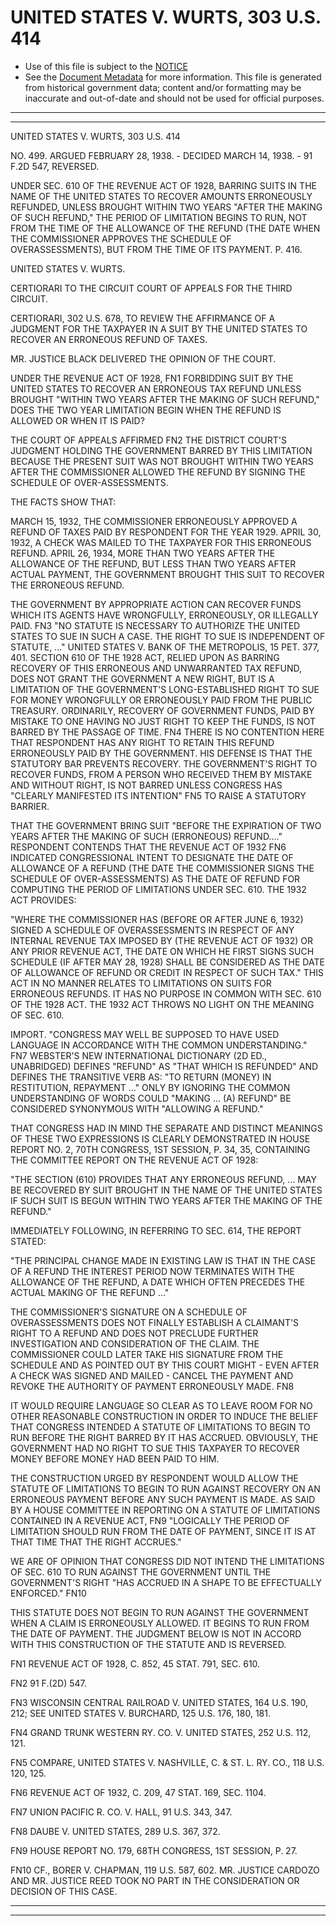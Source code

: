 ---
---

# UNITED STATES V. WURTS, 303 U.S. 414

* Use of this file is subject to the [NOTICE](https://github.com/publicdocs/notice/blob/master/NOTICE)
* See the [Document Metadata](../../../) for more information.
  This file is generated from historical government data; content and/or formatting may be inaccurate and out-of-date and should not be used for official purposes.

----------
----------

UNITED STATES V. WURTS, 303 U.S. 414

NO. 499.  ARGUED FEBRUARY 28, 1938.  - DECIDED MARCH 14, 1938.  - 91 F.2D 547, REVERSED.

UNDER SEC. 610 OF THE REVENUE ACT OF 1928, BARRING SUITS IN THE NAME OF THE UNITED STATES TO RECOVER AMOUNTS ERRONEOUSLY REFUNDED, UNLESS BROUGHT WITHIN TWO YEARS "AFTER THE MAKING OF SUCH REFUND," THE PERIOD OF LIMITATION BEGINS TO RUN, NOT FROM THE TIME OF THE ALLOWANCE OF THE REFUND (THE DATE WHEN THE COMMISSIONER APPROVES THE SCHEDULE OF OVERASSESSMENTS), BUT FROM THE TIME OF ITS PAYMENT.  P. 416.

UNITED STATES V. WURTS.

CERTIORARI TO THE CIRCUIT COURT OF APPEALS FOR THE THIRD CIRCUIT.

CERTIORARI, 302 U.S. 678, TO REVIEW THE AFFIRMANCE OF A JUDGMENT FOR THE TAXPAYER IN A SUIT BY THE UNITED STATES TO RECOVER AN ERRONEOUS REFUND OF TAXES.

MR. JUSTICE BLACK DELIVERED THE OPINION OF THE COURT.

UNDER THE REVENUE ACT OF 1928,  FN1  FORBIDDING SUIT BY THE UNITED STATES TO RECOVER AN ERRONEOUS TAX REFUND UNLESS BROUGHT "WITHIN TWO YEARS AFTER THE MAKING OF SUCH REFUND," DOES THE TWO YEAR LIMITATION BEGIN WHEN THE REFUND IS ALLOWED OR WHEN IT IS PAID?

THE COURT OF APPEALS AFFIRMED  FN2  THE DISTRICT COURT'S JUDGMENT HOLDING THE GOVERNMENT BARRED BY THIS LIMITATION BECAUSE THE PRESENT SUIT WAS NOT BROUGHT WITHIN TWO YEARS AFTER THE COMMISSIONER ALLOWED THE REFUND BY SIGNING THE SCHEDULE OF OVER-ASSESSMENTS.

THE FACTS SHOW THAT:

MARCH 15, 1932, THE COMMISSIONER ERRONEOUSLY APPROVED A REFUND OF TAXES PAID BY RESPONDENT FOR THE YEAR 1929.  APRIL 30, 1932, A CHECK WAS MAILED TO THE TAXPAYER FOR THIS ERRONEOUS REFUND.  APRIL 26, 1934, MORE THAN TWO YEARS AFTER THE ALLOWANCE OF THE REFUND, BUT LESS THAN TWO YEARS AFTER ACTUAL PAYMENT, THE GOVERNMENT BROUGHT THIS SUIT TO RECOVER THE ERRONEOUS REFUND.

THE GOVERNMENT BY APPROPRIATE ACTION CAN RECOVER FUNDS WHICH ITS AGENTS HAVE WRONGFULLY, ERRONEOUSLY, OR ILLEGALLY PAID.  FN3  "NO STATUTE IS NECESSARY TO AUTHORIZE THE UNITED STATES TO SUE IN SUCH A CASE.  THE RIGHT TO SUE IS INDEPENDENT OF STATUTE,  ..."  UNITED STATES V. BANK OF THE METROPOLIS, 15 PET. 377, 401.  SECTION 610 OF THE 1928 ACT, RELIED UPON AS BARRING RECOVERY OF THIS ERRONEOUS AND UNWARRANTED TAX REFUND, DOES NOT GRANT THE GOVERNMENT A NEW RIGHT, BUT IS A LIMITATION OF THE GOVERNMENT'S LONG-ESTABLISHED RIGHT TO SUE FOR MONEY WRONGFULLY OR ERRONEOUSLY PAID FROM THE PUBLIC TREASURY.  ORDINARILY, RECOVERY OF GOVERNMENT FUNDS, PAID BY MISTAKE TO ONE HAVING NO JUST RIGHT TO KEEP THE FUNDS, IS NOT BARRED BY THE PASSAGE OF TIME.  FN4 THERE IS NO CONTENTION HERE THAT RESPONDENT HAS ANY RIGHT TO RETAIN THIS REFUND ERRONEOUSLY PAID BY THE GOVERNMENT.  HIS DEFENSE IS THAT THE STATUTORY BAR PREVENTS RECOVERY.  THE GOVERNMENT'S RIGHT TO RECOVER FUNDS, FROM A PERSON WHO RECEIVED THEM BY MISTAKE AND WITHOUT RIGHT, IS NOT BARRED UNLESS CONGRESS HAS "CLEARLY MANIFESTED ITS INTENTION"  FN5 TO RAISE A STATUTORY BARRIER.

THAT THE GOVERNMENT BRING SUIT "BEFORE THE EXPIRATION OF TWO YEARS AFTER THE MAKING OF SUCH (ERRONEOUS) REFUND...."  RESPONDENT CONTENDS THAT THE REVENUE ACT OF 1932  FN6  INDICATED CONGRESSIONAL INTENT TO DESIGNATE THE DATE OF ALLOWANCE OF A REFUND (THE DATE THE COMMISSIONER SIGNS THE SCHEDULE OF OVER-ASSESSMENTS) AS THE DATE OF REFUND FOR COMPUTING THE PERIOD OF LIMITATIONS UNDER SEC. 610.  THE 1932 ACT PROVIDES:

"WHERE THE COMMISSIONER HAS (BEFORE OR AFTER JUNE 6, 1932) SIGNED A SCHEDULE OF OVERASSESSMENTS IN RESPECT OF ANY INTERNAL REVENUE TAX IMPOSED BY (THE REVENUE ACT OF 1932) OR ANY PRIOR REVENUE ACT, THE DATE ON WHICH HE FIRST SIGNS SUCH SCHEDULE (IF AFTER MAY 28, 1928) SHALL BE CONSIDERED AS THE DATE OF ALLOWANCE OF REFUND OR CREDIT IN RESPECT OF SUCH TAX."  THIS ACT IN NO MANNER RELATES TO LIMITATIONS ON SUITS FOR ERRONEOUS REFUNDS.  IT HAS NO PURPOSE IN COMMON WITH SEC. 610 OF THE 1928 ACT.  THE 1932 ACT THROWS NO LIGHT ON THE MEANING OF SEC. 610.

IMPORT.  "CONGRESS MAY WELL BE SUPPOSED TO HAVE USED LANGUAGE IN ACCORDANCE WITH THE COMMON UNDERSTANDING."  FN7 WEBSTER'S NEW INTERNATIONAL DICTIONARY (2D ED., UNABRIDGED) DEFINES "REFUND" AS "THAT WHICH IS REFUNDED" AND DEFINES THE TRANSITIVE VERB AS:  "TO RETURN (MONEY) IN RESTITUTION, REPAYMENT  ..."  ONLY BY IGNORING THE COMMON UNDERSTANDING OF WORDS COULD "MAKING  ...  (A) REFUND" BE CONSIDERED SYNONYMOUS WITH "ALLOWING A REFUND."

THAT CONGRESS HAD IN MIND THE SEPARATE AND DISTINCT MEANINGS OF THESE TWO EXPRESSIONS IS CLEARLY DEMONSTRATED IN HOUSE REPORT NO. 2, 70TH CONGRESS, 1ST SESSION, P. 34, 35, CONTAINING THE COMMITTEE REPORT ON THE REVENUE ACT OF 1928:

"THE SECTION (610) PROVIDES THAT ANY ERRONEOUS REFUND,  ...  MAY BE RECOVERED BY SUIT BROUGHT IN THE NAME OF THE UNITED STATES IF SUCH SUIT IS BEGUN WITHIN TWO YEARS AFTER THE MAKING OF THE REFUND."

IMMEDIATELY FOLLOWING, IN REFERRING TO SEC. 614, THE REPORT STATED:

"THE PRINCIPAL CHANGE MADE IN EXISTING LAW IS THAT IN THE CASE OF A REFUND THE INTEREST PERIOD NOW TERMINATES WITH THE ALLOWANCE OF THE REFUND, A DATE WHICH OFTEN PRECEDES THE ACTUAL MAKING OF THE REFUND ..."

THE COMMISSIONER'S SIGNATURE ON A SCHEDULE OF OVERASSESSMENTS DOES NOT FINALLY ESTABLISH A CLAIMANT'S RIGHT TO A REFUND AND DOES NOT PRECLUDE FURTHER INVESTIGATION AND CONSIDERATION OF THE CLAIM.  THE COMMISSIONER COULD LATER TAKE HIS SIGNATURE FROM THE SCHEDULE AND AS POINTED OUT BY THIS COURT MIGHT - EVEN AFTER A CHECK WAS SIGNED AND MAILED - CANCEL THE PAYMENT AND REVOKE THE AUTHORITY OF PAYMENT ERRONEOUSLY MADE.  FN8

IT WOULD REQUIRE LANGUAGE SO CLEAR AS TO LEAVE ROOM FOR NO OTHER REASONABLE CONSTRUCTION IN ORDER TO INDUCE THE BELIEF THAT CONGRESS INTENDED A STATUTE OF LIMITATIONS TO BEGIN TO RUN BEFORE THE RIGHT BARRED BY IT HAS ACCRUED.  OBVIOUSLY, THE GOVERNMENT HAD NO RIGHT TO SUE THIS TAXPAYER TO RECOVER MONEY BEFORE MONEY HAD BEEN PAID TO HIM.

THE CONSTRUCTION URGED BY RESPONDENT WOULD ALLOW THE STATUTE OF LIMITATIONS TO BEGIN TO RUN AGAINST RECOVERY ON AN ERRONEOUS PAYMENT BEFORE ANY SUCH PAYMENT IS MADE.  AS SAID BY A HOUSE COMMITTEE IN REPORTING ON A STATUTE OF LIMITATIONS CONTAINED IN A REVENUE ACT,  FN9 "LOGICALLY THE PERIOD OF LIMITATION SHOULD RUN FROM THE DATE OF PAYMENT, SINCE IT IS AT THAT TIME THAT THE RIGHT ACCRUES."

WE ARE OF OPINION THAT CONGRESS DID NOT INTEND THE LIMITATIONS OF SEC. 610 TO RUN AGAINST THE GOVERNMENT UNTIL THE GOVERNMENT'S RIGHT "HAS ACCRUED IN A SHAPE TO BE EFFECTUALLY ENFORCED."  FN10

THIS STATUTE DOES NOT BEGIN TO RUN AGAINST THE GOVERNMENT WHEN A CLAIM IS ERRONEOUSLY ALLOWED.  IT BEGINS TO RUN FROM THE DATE OF PAYMENT.  THE JUDGMENT BELOW IS NOT IN ACCORD WITH THIS CONSTRUCTION OF THE STATUTE AND IS REVERSED.

FN1  REVENUE ACT OF 1928, C. 852, 45 STAT. 791, SEC. 610.

FN2  91 F.(2D) 547.

FN3  WISCONSIN CENTRAL RAILROAD V. UNITED STATES, 164 U.S. 190, 212; SEE UNITED STATES V. BURCHARD, 125 U.S. 176, 180, 181.

FN4  GRAND TRUNK WESTERN RY. CO. V. UNITED STATES, 252 U.S. 112, 121.

FN5  COMPARE, UNITED STATES V. NASHVILLE, C. & ST. L. RY. CO., 118 U.S. 120, 125.

FN6  REVENUE ACT OF 1932, C. 209, 47 STAT. 169, SEC. 1104.

FN7  UNION PACIFIC R. CO. V. HALL, 91 U.S. 343, 347.

FN8  DAUBE V. UNITED STATES, 289 U.S. 367, 372.

FN9  HOUSE REPORT NO. 179, 68TH CONGRESS, 1ST SESSION, P. 27.

FN10  CF., BORER V. CHAPMAN, 119 U.S. 587, 602.  MR. JUSTICE CARDOZO AND MR. JUSTICE REED TOOK NO PART IN THE CONSIDERATION OR DECISION OF THIS CASE.


----------
----------

